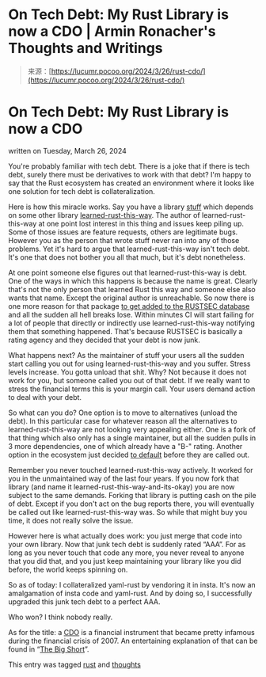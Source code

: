 <!--yml
category: 未分类
date: 2024-05-29 12:41:49
-->

# On Tech Debt: My Rust Library is now a CDO | Armin Ronacher's Thoughts and Writings

> 来源：[https://lucumr.pocoo.org/2024/3/26/rust-cdo/](https://lucumr.pocoo.org/2024/3/26/rust-cdo/)

# On Tech Debt: My Rust Library is now a CDO

written on Tuesday, March 26, 2024

You're probably familiar with tech debt. There is a joke that if there is tech debt, surely there must be derivatives to work with that debt? I'm happy to say that the Rust ecosystem has created an environment where it looks like one solution for tech debt is collateralization.

Here is how this miracle works. Say you have a library [stuff](https://github.com/mitsuhiko/insta) which depends on some other library [learned-rust-this-way](https://github.com/chyh1990/yaml-rust). The author of learned-rust-this-way at one point lost interest in this thing and issues keep piling up. Some of those issues are feature requests, others are legitimate bugs. However you as the person that wrote stuff never ran into any of those problems. Yet it's hard to argue that learned-rust-this-way isn't tech debt. It's one that does not bother you all that much, but it's debt nonetheless.

At one point someone else figures out that learned-rust-this-way is debt. One of the ways in which this happens is because the name is great. Clearly that's not the only person that learned Rust this way and someone else also wants that name. Except the original author is unreachable. So now there is one more reason for that package [to get added to the RUSTSEC database](https://github.com/rustsec/advisory-db/issues/1921) and all the sudden all hell breaks lose. Within minutes CI will start failing for a lot of people that directly or indirectly use learned-rust-this-way notifying them that something happened. That's because RUSTSEC is basically a rating agency and they decided that your debt is now junk.

What happens next? As the maintainer of stuff your users all the sudden start calling you out for using learned-rust-this-way and you suffer. Stress levels increase. You gotta unload that shit. Why? Not because it does not work for you, but someone called you out of that debt. If we really want to stress the financial terms this is your margin call. Your users demand action to deal with your debt.

So what can you do? One option is to move to alternatives (unload the debt). In this particular case for whatever reason all the alternatives to learned-rust-this-way are not looking very appealing either. One is a fork of that thing which also only has a single maintainer, but all the sudden pulls in 3 more dependencies, one of which already have a "B-" rating. Another option in the ecosystem just decided [to default](https://github.com/dtolnay/serde-yaml/commit/3ba8462f7d3b603d832e0daeb6cfc7168a673d7a) before they are called out.

Remember you never touched learned-rust-this-way actively. It worked for you in the unmaintained way of the last four years. If you now fork that library (and name it learned-rust-this-way-and-its-okay) you are now subject to the same demands. Forking that library is putting cash on the pile of debt. Except if you don't act on the bug reports there, you will eventually be called out like learned-rust-this-way was. So while that might buy you time, it does not really solve the issue.

However here is what actually does work: you just merge that code into your own library. Now that junk tech debt is suddenly rated “AAA”. For as long as you never touch that code any more, you never reveal to anyone that you did that, and you just keep maintaining your library like you did before, the world keeps spinning on.

So as of today: I collateralized yaml-rust by vendoring it in insta. It's now an amalgamation of insta code and yaml-rust. And by doing so, I successfully upgraded this junk tech debt to a perfect AAA.

Who won? I think nobody really.

 As for the title: a [CDO](https://en.wikipedia.org/wiki/Collateralized_debt_obligation) is a financial instrument that became pretty infamous during the financial crisis of 2007\. An entertaining explanation of that can be found in “[The Big Short](https://en.wikipedia.org/wiki/The_Big_Short_(film))”.

This entry was tagged [rust](/tags/rust/) and [thoughts](/tags/thoughts/)